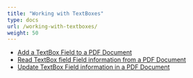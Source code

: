 ```yaml
---
title: "Working with TextBoxes"
type: docs
url: /working-with-textboxes/
weight: 50
---
```


- [Add a TextBox Field to a PDF Document](/add-a-textbox-field-to-a-pdf-document/)
- [Read TextBox field Field information from a PDF Document](/read-textbox-field-field-information-from-a-pdf-document/)
- [Update TextBox Field information in a PDF Document](/update-textbox-field-information-in-a-pdf-document/)
